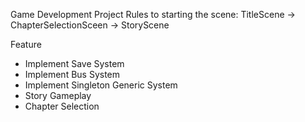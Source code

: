 Game Development Project
Rules to starting the scene:
TitleScene -> ChapterSelectionSceen -> StoryScene

Feature
- Implement Save System
- Implement Bus System
- Implement Singleton Generic System
- Story Gameplay
- Chapter Selection
